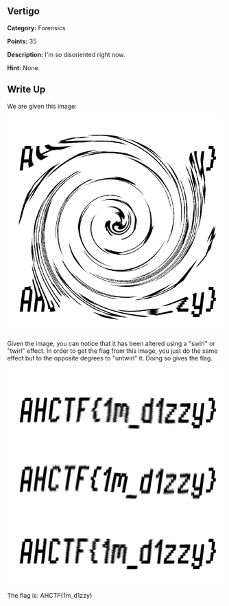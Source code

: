 

## Vertigo

**Category:** Forensics

**Points:** 35

**Description:** I'm so disoriented right now.

**Hint:** None.

## Write Up

We are given this image:

<img src="gjveyrq_cvpgher.png" width="521" />

Given the image, you can notice that it has been altered using a "swirl" or "twirl" effect. In order to get the flag from this image, you just do the same effect but to the opposite degrees to "untwirl" it. Doing so gives the flag.

<img src="vertigo_solution.png" width="521" />

The flag is: AHCTF{1m_d1zzy}

